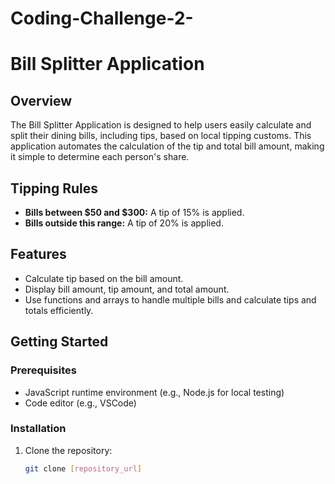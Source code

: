 # Coding-Challenge-2-
# Bill Splitter Application

## Overview

The Bill Splitter Application is designed to help users easily calculate and split their dining bills, including tips, based on local tipping customs. This application automates the calculation of the tip and total bill amount, making it simple to determine each person's share.

## Tipping Rules

- **Bills between $50 and $300:** A tip of 15% is applied.
- **Bills outside this range:** A tip of 20% is applied.

## Features

- Calculate tip based on the bill amount.
- Display bill amount, tip amount, and total amount.
- Use functions and arrays to handle multiple bills and calculate tips and totals efficiently.

## Getting Started

### Prerequisites

- JavaScript runtime environment (e.g., Node.js for local testing)
- Code editor (e.g., VSCode)

### Installation

1. Clone the repository:
   ```bash
   git clone [repository_url]
